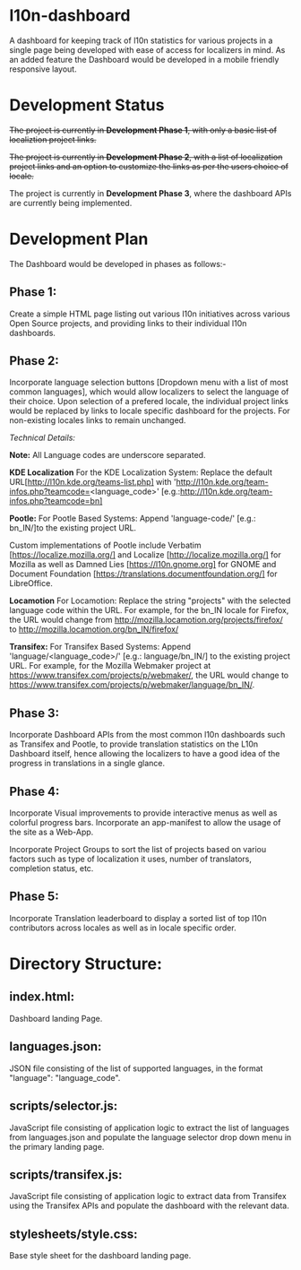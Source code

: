 l10n-dashboard
==============

A dashboard for keeping track of l10n statistics for various projects in a single page being developed with ease of access for localizers in mind. As an added feature the Dashboard would be developed in a mobile friendly responsive layout.


Development Status
==================

~~The project is currently in **Development Phase 1**, with only a basic list of localiztion project links.~~

~~The project is currently in **Development Phase 2**, with a list of localization project links and an option to customize the links as per the users choice of locale.~~

The project is currently in **Development Phase 3**, where the dashboard APIs are currently being implemented.

Development Plan
================

The Dashboard would be developed in phases as follows:-

Phase 1:
--------
Create a simple HTML page listing out various l10n initiatives across various Open Source projects, and providing links to their individual l10n dashboards.

Phase 2:
--------
Incorporate language selection buttons [Dropdown menu with a list of most common languages], which would allow localizers to select the language of their choice. Upon selection of a prefered locale, the individual project links would be replaced by links to locale specific dashboard for the projects. For non-existing locales links to remain unchanged.

*Technical Details:*

**Note:** All Language codes are underscore separated.

**KDE Localization**
For the KDE Localization System: Replace the default URL[http://l10n.kde.org/teams-list.php] with 'http://l10n.kde.org/team-infos.php?teamcode=<language_code>' [e.g.:http://l10n.kde.org/team-infos.php?teamcode=bn]

**Pootle:**
For Pootle Based Systems: Append 'language-code/' [e.g.: bn_IN/]to the existing project URL. 

Custom implementations of Pootle include Verbatim [https://localize.mozilla.org/] and Localize [http://localize.mozilla.org/] for Mozilla as well as Damned Lies [https://l10n.gnome.org] for GNOME and Document Foundation [https://translations.documentfoundation.org/] for LibreOffice.

**Locamotion**
For Locamotion: Replace the string "projects" with the selected language code within the URL. For example, for the bn_IN locale for Firefox, the URL would change from http://mozilla.locamotion.org/projects/firefox/ to http://mozilla.locamotion.org/bn_IN/firefox/

**Transifex:**
For Transifex Based Systems: Append 'language/<language_code>/' [e.g.: language/bn_IN/] to the existing project URL. For example, for the Mozilla Webmaker project at https://www.transifex.com/projects/p/webmaker/, the URL would change to https://www.transifex.com/projects/p/webmaker/language/bn_IN/.

Phase 3:
--------
Incorporate Dashboard APIs from the most common l10n dashboards such as Transifex and Pootle, to provide translation statistics on the L10n Dashboard itself, hence allowing the localizers to have a good idea of the progress in translations in a single glance.

Phase 4:
--------
Incorporate Visual improvements to provide interactive menus as well as colorful progress bars. Incorporate an app-manifest to allow the usage of the site as a Web-App.

Incorporate Project Groups to sort the list of projects based on variou factors such as type of localization it uses, number of translators, completion status, etc.

Phase 5:
--------
Incorporate Translation leaderboard to display a sorted list of top l10n contributors across locales as well as in locale specific order.


Directory Structure:
====================

index.html:
-----------
Dashboard landing Page.

languages.json:
---------------
JSON file consisting of the list of supported languages, in the format "language": "language_code".

scripts/selector.js:
--------------------
JavaScript file consisting of application logic to extract the list of languages from languages.json and populate the language selector drop down menu in the primary landing page.

scripts/transifex.js:
---------------------
JavaScript file consisting of application logic to extract data from Transifex using the Transifex APIs and populate the dashboard with the relevant data.

stylesheets/style.css:
----------------------
Base style sheet for the dashboard landing page.